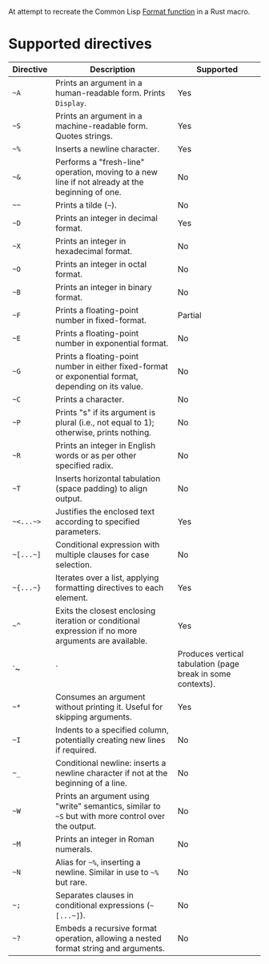 At attempt to recreate the Common Lisp [Format function][hyperspec] in a Rust macro.

# Supported directives

| Directive | Description                                                                                          | Supported     |
|-----------|------------------------------------------------------------------------------------------------------|---------------|
| `~A`      | Prints an argument in a human-readable form. Prints `Display`.                                       | Yes           |
| `~S`      | Prints an argument in a machine-readable form. Quotes strings.                                       | Yes           |
| `~%`      | Inserts a newline character.                                                                         | Yes           |
| `~&`      | Performs a "fresh-line" operation, moving to a new line if not already at the beginning of one.      | No            |
| `~~`      | Prints a tilde (`~`).                                                                                | No            |
| `~D`      | Prints an integer in decimal format.                                                                 | Yes           |
| `~X`      | Prints an integer in hexadecimal format.                                                             | No            |
| `~O`      | Prints an integer in octal format.                                                                   | No            |
| `~B`      | Prints an integer in binary format.                                                                  | No            |
| `~F`      | Prints a floating-point number in fixed-format.                                                      | Partial       |
| `~E`      | Prints a floating-point number in exponential format.                                                | No            |
| `~G`      | Prints a floating-point number in either fixed-format or exponential format, depending on its value. | No            |
| `~C`      | Prints a character.                                                                                  | No            |
| `~P`      | Prints "s" if its argument is plural (i.e., not equal to 1); otherwise, prints nothing.              | No            |
| `~R`      | Prints an integer in English words or as per other specified radix.                                  | No            |
| `~T`      | Inserts horizontal tabulation (space padding) to align output.                                       | No            |
| `~<...~>` | Justifies the enclosed text according to specified parameters.                                       | Yes           |
| `~[...~]` | Conditional expression with multiple clauses for case selection.                                     | No            |
| `~{...~}` | Iterates over a list, applying formatting directives to each element.                                | Yes           |
| `~^`      | Exits the closest enclosing iteration or conditional expression if no more arguments are available.  | Yes           |
| `~|`      | Produces vertical tabulation (page break in some contexts).                                          | No            |
| `~*`      | Consumes an argument without printing it. Useful for skipping arguments.                             | Yes           |
| `~I`      | Indents to a specified column, potentially creating new lines if required.                           | No            |
| `~_`      | Conditional newline: inserts a newline character if not at the beginning of a line.                  | No            |
| `~W`      | Prints an argument using "write" semantics, similar to `~S` but with more control over the output.   | No            |
| `~M`      | Prints an integer in Roman numerals.                                                                 | No            |
| `~N`      | Alias for `~%`, inserting a newline. Similar in use to `~%` but rare.                                | No            |
| `~;`      | Separates clauses in conditional expressions (`~[...~]`).                                            | No            |
| `~?`      | Embeds a recursive format operation, allowing a nested format string and arguments.                  | No            |


[hyperspec]: https://www.lispworks.com/documentation/HyperSpec/Body/22_c.htm
